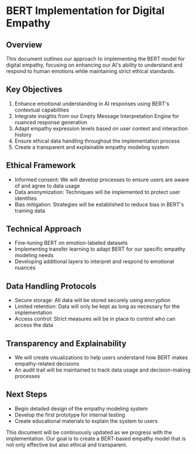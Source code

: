 

# BERT Implementation for Digital Empathy

## Overview
This document outlines our approach to implementing the BERT model for digital empathy, focusing on enhancing our AI's ability to understand and respond to human emotions while maintaining strict ethical standards.

## Key Objectives
1. Enhance emotional understanding in AI responses using BERT's contextual capabilities
2. Integrate insights from our Empty Message Interpretation Engine for nuanced response generation
3. Adapt empathy expression levels based on user context and interaction history
4. Ensure ethical data handling throughout the implementation process
5. Create a transparent and explainable empathy modeling system

## Ethical Framework
- Informed consent: We will develop processes to ensure users are aware of and agree to data usage
- Data anonymization: Techniques will be implemented to protect user identities
- Bias mitigation: Strategies will be established to reduce bias in BERT's training data

## Technical Approach
- Fine-tuning BERT on emotion-labeled datasets
- Implementing transfer learning to adapt BERT for our specific empathy modeling needs
- Developing additional layers to interpret and respond to emotional nuances

## Data Handling Protocols
- Secure storage: All data will be stored securely using encryption
- Limited retention: Data will only be kept as long as necessary for the implementation
- Access control: Strict measures will be in place to control who can access the data

## Transparency and Explainability
- We will create visualizations to help users understand how BERT makes empathy-related decisions
- An audit trail will be maintained to track data usage and decision-making processes

## Next Steps
- Begin detailed design of the empathy modeling system
- Develop the first prototype for internal testing
- Create educational materials to explain the system to users

This document will be continuously updated as we progress with the implementation. Our goal is to create a BERT-based empathy model that is not only effective but also ethical and transparent.